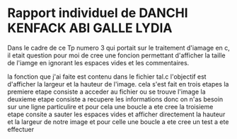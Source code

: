 # Rapport individuel de DANCHI KENFACK ABI GALLE LYDIA 


 Dans le cadre de ce Tp numero 3 qui portait sur le traitement d'iamage en c, il etait question pour moi de cree une foncion permettant d'afficher la taille de l'iamge en ignorant les espaces vides et les commentaires.

la fonction que j'ai faite est contenu dans le fichier tal.c 
l'objectif est d'afficher la largeur et la hauteur de l'image. cela s'est fait en trois etapes
la  premiere etape consiste a acceder au fichier ou se trouve l'image 
la deuxieme etape consiste a recupere les informations donc on n'as besoin sur une ligne particulire et pour cela une boucle a ete cree 
la troisieme  etape consite a sauter les espaces vides et afficher directement la hauteur et la largeur de notre image et pour celle une boucle a ete cree 
un test a ete effectuer 

